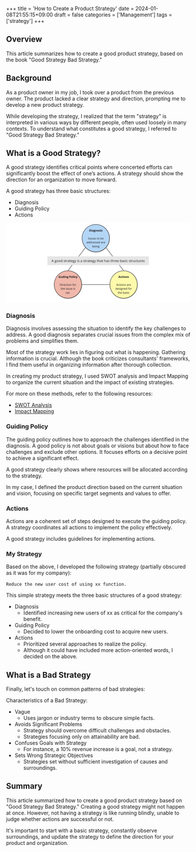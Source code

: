 +++
title = 'How to Create a Product Strategy'
date = 2024-01-08T21:55:15+09:00
draft = false
categories = ['Management']
tags = ['strategy']
+++

## Overview
This article summarizes how to create a good product strategy, based on the book "Good Strategy Bad Strategy."

## Background
As a product owner in my job, I took over a product from the previous owner. The product lacked a clear strategy and direction, prompting me to develop a new product strategy.

While developing the strategy, I realized that the term "strategy" is interpreted in various ways by different people, often used loosely in many contexts. To understand what constitutes a good strategy, I referred to "Good Strategy Bad Strategy."

## What is a Good Strategy?

A good strategy identifies critical points where concerted efforts can significantly boost the effect of one’s actions. A strategy should show the direction for an organization to move forward.

A good strategy has three basic structures:

* Diagnosis
* Guiding Policy
* Actions

![Good Strategy's Three Basic Structures](img-013-001-en.png)

### Diagnosis
Diagnosis involves assessing the situation to identify the key challenges to address. A good diagnosis separates crucial issues from the complex mix of problems and simplifies them.

Most of the strategy work lies in figuring out what is happening. Gathering information is crucial. Although the book criticizes consultants' frameworks, I find them useful in organizing information after thorough collection.

In creating my product strategy, I used SWOT analysis and Impact Mapping to organize the current situation and the impact of existing strategies.

For more on these methods, refer to the following resources:

* [SWOT Analysis](https://www.innovation.co.jp/urumo/swot/)
* [Impact Mapping](https://amzn.asia/d/0FygsZ4)

### Guiding Policy

The guiding policy outlines how to approach the challenges identified in the diagnosis. A good policy is not about goals or visions but about how to face challenges and exclude other options. It focuses efforts on a decisive point to achieve a significant effect.

A good strategy clearly shows where resources will be allocated according to the strategy.

In my case, I defined the product direction based on the current situation and vision, focusing on specific target segments and values to offer.

### Actions

Actions are a coherent set of steps designed to execute the guiding policy. A strategy coordinates all actions to implement the policy effectively.

A good strategy includes guidelines for implementing actions.

### My Strategy

Based on the above, I developed the following strategy (partially obscured as it was for my company):

```text
Reduce the new user cost of using xx function.
```

This simple strategy meets the three basic structures of a good strategy:

* Diagnosis
    * Identified increasing new users of xx as critical for the company's benefit.
* Guiding Policy
    * Decided to lower the onboarding cost to acquire new users.
* Actions
    * Prioritized several approaches to realize the policy.
    * Although it could have included more action-oriented words, I decided on the above.

## What is a Bad Strategy

Finally, let's touch on common patterns of bad strategies:

Characteristics of a Bad Strategy:

* Vague
    * Uses jargon or industry terms to obscure simple facts.
* Avoids Significant Problems
    * Strategy should overcome difficult challenges and obstacles.
    * Strategies focusing only on attainability are bad.
* Confuses Goals with Strategy
    * For instance, a 10% revenue increase is a goal, not a strategy.
* Sets Wrong Strategic Objectives
    * Strategies set without sufficient investigation of causes and surroundings.

## Summary

This article summarized how to create a good product strategy based on "Good Strategy Bad Strategy." Creating a good strategy might not happen at once. However, not having a strategy is like running blindly, unable to judge whether actions are successful or not.

It's important to start with a basic strategy, constantly observe surroundings, and update the strategy to define the direction for your product and organization.